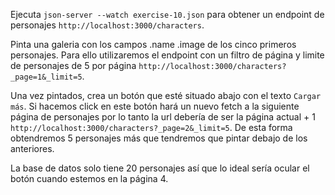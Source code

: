 Ejecuta `json-server --watch exercise-10.json` para obtener un endpoint de personajes `http://localhost:3000/characters`.

Pinta una galeria con los campos .name .image de los cinco primeros personajes. Para ello utilizaremos el endpoint con un filtro de página y limite de personajes de 5 por página `http://localhost:3000/characters?_page=1&_limit=5`.

Una vez pintados, crea un botón que esté situado abajo con el texto `Cargar más`. Si hacemos click en este botón hará un nuevo fetch a la siguiente página de personajes por lo tanto la url debería de ser la página actual + 1 `http://localhost:3000/characters?_page=2&_limit=5`. De esta forma obtendremos 5 personajes más que tendremos que pintar debajo de los anteriores.

La base de datos solo tiene 20 personajes así que lo ideal sería ocular el botón cuando estemos en la página 4.
